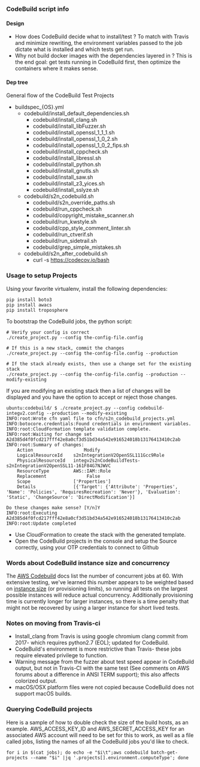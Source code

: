 ### CodeBuild script info

#### Design

- How does CodeBuild decide what to install/test ?
   To match with Travis and minimize rewriting, the environment variables passed to the job
   dictate what is installed and which tests get run.
- Why not build docker images with the dependencies layered in ?
  This is the end goal: get tests running in CodeBuild first, then optimize the containers where it makes sense.

#### Dep tree

General flow of the CodeBuild Test Projects

- buildspec_{OS}.yml
    - codebuild/install_default_dependencies.sh
        - codebuild/install_clang.sh
        - codebuild/install_libFuzzer.sh
        - codebuild/install_openssl_1_1_1.sh
        - codebuild/install_openssl_1_0_2.sh
        - codebuild/install_openssl_1_0_2_fips.sh
        - codebuild/install_cppcheck.sh
        - codebuild/install_libressl.sh
        - codebuild/install_python.sh
        - codebuild/install_gnutls.sh
        - codebuild/install_saw.sh
        - codebuild/install_z3_yices.sh
        - codebuild/install_sslyze.sh
    - codebuild/s2n_codebuild.sh
        - codebuild/s2n_override_paths.sh
        - codebuild/run_cppcheck.sh
        - codebuild/copyright_mistake_scanner.sh
        - codebuild/run_kwstyle.sh
        - codebuild/cpp_style_comment_linter.sh
        - codebuild/run_ctverif.sh
        - codebuild/run_sidetrail.sh
        - codebuild/grep_simple_mistakes.sh
    - codebuild/s2n_after_codebuild.sh
        - curl -s https://codecov.io/bash


### Usage to setup Projects

Using your favorite virtualenv, install the following dependencies:
```
pip install boto3
pip install awacs
pip install troposphere
```

To bootstrap the CodeBuild jobs, the python script:
```
# Verify your config is correct
./create_project.py --config the-config-file.config

# If this is a new stack, commit the changes
./create_project.py --config the-config-file.config --production

# If the stack already exists, then use a change set for the existing stack
./create_project.py --config the-config-file.config --production --modify-existing
```

If you are modifying an existing stack then a list of changes will be displayed and
you have the option to accept or reject those changes.

```
ubuntu:codebuild/ $ ./create_project.py --config codebuild-integv2.config --production --modify-existing
INFO:root:Wrote cfn yaml file to cfn/s2n_codebuild_projects.yml
INFO:botocore.credentials:Found credentials in environment variables.
INFO:root:CloudFormation template validation complete.
INFO:root:Waiting for change set A2d385d4f0fcd217fff42e8a0cf3d51bd34a542e916524018b13176413410c2ab
INFO:root:Summary of changes:
    Action                   Modify
    LogicalResourceId    s2nIntegrationV2OpenSSL111Gcc9Role
    PhysicalResourceId   integv2s2nCodeBuildTests-s2nIntegrationV2OpenSSL11-161F84G7NJWVC
    ResourceType         AWS::IAM::Role
    Replacement               False
    Scope                ['Properties']
    Details              [{'Target': {'Attribute': 'Properties', 'Name': 'Policies', 'RequiresRecreation': 'Never'}, 'Evaluation': 'Static', 'ChangeSource': 'DirectModification'}]

Do these changes make sense? [Y/n]Y
INFO:root:Executing A2d385d4f0fcd217fff42e8a0cf3d51bd34a542e916524018b13176413410c2ab
INFO:root:Update completed
```

- Use CloudFormation to create the stack with the generated template.
- Open the CodeBuild projects in the console and setup the Source correctly, using your OTP credentials to connect to Github

### Words about CodeBuild instance size and concurrency

The [AWS Codebuild](https://docs.aws.amazon.com/codebuild/latest/userguide/limits.html) docs list the number of concurrent jobs at 60.
With extensive testing, we've learned this number appears to be weighted based on [instance size](https://docs.aws.amazon.com/codebuild/latest/userguide/build-env-ref-compute-types.html) (or provisioning limits), so running all tests on the largest possible instances will reduce actual concurrency.  Additionally provisioning time is currently longer for larger instances, so there is a time penalty that might not be recovered by using a larger instance for short lived tests.

### Notes on moving from Travis-ci

- Install_clang from Travis is using google chromium clang commit from 2017- which requires python2.7 (EOL); updated for CodeBuild.
- CodeBuild's environment is more restrictive than Travis- these jobs require elevated privilege to function.
- Warning message from the fuzzer about test speed appear in CodeBuild output, but not in Travis-CI with the same test (See comments on AWS forums about a difference in ANSI TERM support); this also affects colorized output.
- macOS/OSX platform files were not copied because CodeBuild does not support macOS builds.


### Querying CodeBuild projects

Here is a sample of how to double check the size of the build hosts, as an example.  AWS_ACCESS_KEY_ID and AWS_SECRET_ACCESS_KEY for an associated AWS account will need to be set for this to work, as well as a file called jobs, listing the names of all the CodeBuild jobs you'd like to check.


```
for i in $(cat jobs); do echo -e "$i\t";aws codebuild batch-get-projects --name "$i" |jq '.projects[].environment.computeType'; done
```
